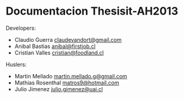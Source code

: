 Documentacion Thesisit-AH2013
===============

Developers:

* Claudio Guerra claudevandort@gmail.com
* Anibal Bastias anibal@firstjob.cl
* Cristian Valles cristian@foodland.cl

Huslers:

* Martin Mellado martin.mellado.g@gmail.com
* Mathias Rosenthal matros9@hotmail.com
* Julio Jimenez julio.gimenez@uai.cl